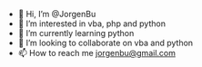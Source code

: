 - 👋 Hi, I’m @JorgenBu
- 👀 I’m interested in vba, php and python
- 🌱 I’m currently learning python
- 💞️ I’m looking to collaborate on vba and python
- 📫 How to reach me jorgenbu@gmail.com

<!---
JorgenBu/JorgenBu is a ✨ special ✨ repository because its `README.md` (this file) appears on your GitHub profile.
You can click the Preview link to take a look at your changes.
--->
